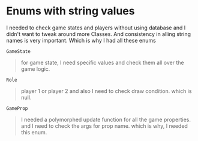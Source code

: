 # Enums with string values

I needed to check game states and players without using database and I didn't want to tweak around more Classes. And consistency in alling string names is very important. Which is why I had all these enums

`GameState`
> for game state, I need specific values and check them all over the game logic. 

`Role`
> player 1 or player 2 and also I need to check draw condition. which is null.

`GameProp` 
> I needed a polymorphed update function for all the game properties. and I need to check the args for prop name. which is why, I needed this enum.
